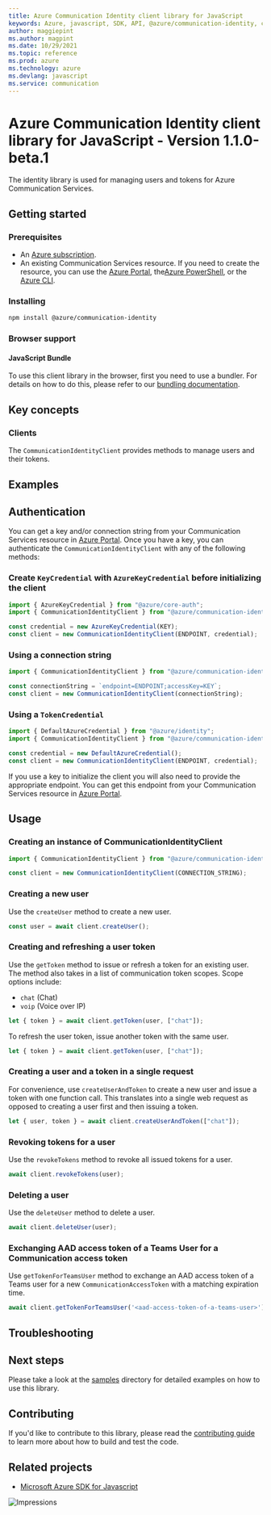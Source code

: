 ```yaml
---
title: Azure Communication Identity client library for JavaScript
keywords: Azure, javascript, SDK, API, @azure/communication-identity, communication
author: maggiepint
ms.author: magpint
ms.date: 10/29/2021
ms.topic: reference
ms.prod: azure
ms.technology: azure
ms.devlang: javascript
ms.service: communication
---
```


# Azure Communication Identity client library for JavaScript - Version 1.1.0-beta.1 


The identity library is used for managing users and tokens for Azure Communication Services.

## Getting started

### Prerequisites

- An [Azure subscription][azure_sub].
- An existing Communication Services resource. If you need to create the resource, you can use the [Azure Portal][azure_portal], the[Azure PowerShell][azure_powershell], or the [Azure CLI][azure_cli].

### Installing

```bash
npm install @azure/communication-identity
```

### Browser support

#### JavaScript Bundle

To use this client library in the browser, first you need to use a bundler. For details on how to do this, please refer to our [bundling documentation](https://aka.ms/AzureSDKBundling).

## Key concepts

### Clients

The `CommunicationIdentityClient` provides methods to manage users and their tokens.

## Examples

## Authentication

You can get a key and/or connection string from your Communication Services resource in [Azure Portal][azure_portal]. Once you have a key, you can authenticate the `CommunicationIdentityClient` with any of the following methods:

### Create `KeyCredential` with `AzureKeyCredential` before initializing the client

```typescript
import { AzureKeyCredential } from "@azure/core-auth";
import { CommunicationIdentityClient } from "@azure/communication-identity";

const credential = new AzureKeyCredential(KEY);
const client = new CommunicationIdentityClient(ENDPOINT, credential);
```

### Using a connection string

```typescript
import { CommunicationIdentityClient } from "@azure/communication-identity";

const connectionString = `endpoint=ENDPOINT;accessKey=KEY`;
const client = new CommunicationIdentityClient(connectionString);
```

### Using a `TokenCredential`

```typescript
import { DefaultAzureCredential } from "@azure/identity";
import { CommunicationIdentityClient } from "@azure/communication-identity";

const credential = new DefaultAzureCredential();
const client = new CommunicationIdentityClient(ENDPOINT, credential);
```

If you use a key to initialize the client you will also need to provide the appropriate endpoint. You can get this endpoint from your Communication Services resource in [Azure Portal][azure_portal].

## Usage

### Creating an instance of CommunicationIdentityClient

```typescript
import { CommunicationIdentityClient } from "@azure/communication-identity";

const client = new CommunicationIdentityClient(CONNECTION_STRING);
```

### Creating a new user

Use the `createUser` method to create a new user.

```typescript
const user = await client.createUser();
```

### Creating and refreshing a user token

Use the `getToken` method to issue or refresh a token for an existing user. The method also takes in a list of communication token scopes. Scope options include:

- `chat` (Chat)
- `voip` (Voice over IP)

```typescript
let { token } = await client.getToken(user, ["chat"]);
```

To refresh the user token, issue another token with the same user.

```typescript
let { token } = await client.getToken(user, ["chat"]);
```

### Creating a user and a token in a single request

For convenience, use `createUserAndToken` to create a new user and issue a token with one function call. This translates into a single web request as opposed to creating a user first and then issuing a token.

```typescript
let { user, token } = await client.createUserAndToken(["chat"]);
```

### Revoking tokens for a user

Use the `revokeTokens` method to revoke all issued tokens for a user.

```typescript
await client.revokeTokens(user);
```

### Deleting a user

Use the `deleteUser` method to delete a user.

```typescript
await client.deleteUser(user);
```

### Exchanging AAD access token of a Teams User for a Communication access token

Use `getTokenForTeamsUser` method to exchange an AAD access token of a Teams user for a new `CommunicationAccessToken` with a matching expiration time.

```typescript
await client.getTokenForTeamsUser('<aad-access-token-of-a-teams-user>');
```

## Troubleshooting

## Next steps

Please take a look at the
[samples](https://github.com/Azure/azure-sdk-for-js/blob/@azure/communication-identity_1.1.0-beta.1/sdk/communication/communication-identity/samples)
directory for detailed examples on how to use this library.

## Contributing

If you'd like to contribute to this library, please read the [contributing guide](https://github.com/Azure/azure-sdk-for-js/blob/@azure/communication-identity_1.1.0-beta.1/CONTRIBUTING.md) to learn more about how to build and test the code.

## Related projects

- [Microsoft Azure SDK for Javascript](https://github.com/Azure/azure-sdk-for-js)

[azure_cli]: https://docs.microsoft.com/cli/azure
[azure_sub]: https://azure.microsoft.com/free/
[azure_portal]: https://portal.azure.com
[azure_powershell]: https://docs.microsoft.com/powershell/module/az.communication/new-azcommunicationservice

![Impressions](https://azure-sdk-impressions.azurewebsites.net/api/impressions/azure-sdk-for-js%2Fsdk%2Fcommunication%2Fcommunication-identity%2FREADME.png)

